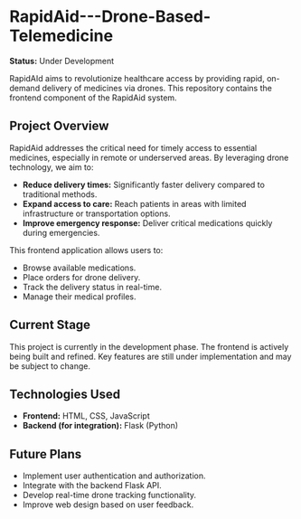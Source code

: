 # RapidAid---Drone-Based-Telemedicine

**Status:** Under Development

RapidAId aims to revolutionize healthcare access by providing rapid, on-demand delivery of medicines via drones. This repository contains the frontend component of the RapidAid system.

## Project Overview

RapidAid addresses the critical need for timely access to essential medicines, especially in remote or underserved areas. By leveraging drone technology, we aim to:

*   **Reduce delivery times:** Significantly faster delivery compared to traditional methods.
*   **Expand access to care:** Reach patients in areas with limited infrastructure or transportation options.
*   **Improve emergency response:** Deliver critical medications quickly during emergencies.

This frontend application allows users to:

*   Browse available medications.
*   Place orders for drone delivery.
*   Track the delivery status in real-time.
*   Manage their medical profiles.

## Current Stage

This project is currently in the development phase. The frontend is actively being built and refined. Key features are still under implementation and may be subject to change.

## Technologies Used

*   **Frontend:** HTML, CSS, JavaScript
*   **Backend (for integration):** Flask (Python)



## Future Plans

*   Implement user authentication and authorization.
*   Integrate with the backend Flask API.
*   Develop real-time drone tracking functionality.
*   Improve web design based on user feedback.


